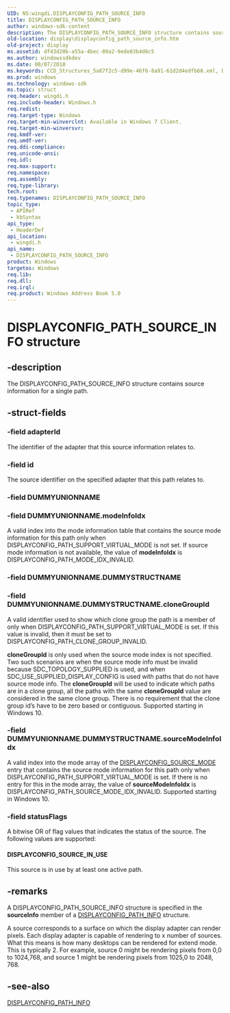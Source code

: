 ```yaml
---
UID: NS:wingdi.DISPLAYCONFIG_PATH_SOURCE_INFO
title: DISPLAYCONFIG_PATH_SOURCE_INFO
author: windows-sdk-content
description: The DISPLAYCONFIG_PATH_SOURCE_INFO structure contains source information for a single path.
old-location: display\displayconfig_path_source_info.htm
old-project: display
ms.assetid: df43d20b-a55a-4bec-89a2-9ede03b4d6c5
ms.author: windowssdkdev
ms.date: 08/07/2018
ms.keywords: CCD_Structures_5a87f2c5-d99e-46f6-8a91-61d2d4edfb68.xml, DISPLAYCONFIG_PATH_SOURCE_INFO, DISPLAYCONFIG_PATH_SOURCE_INFO structure [Display Devices], display.displayconfig_path_source_info, wingdi/DISPLAYCONFIG_PATH_SOURCE_INFO
ms.prod: windows
ms.technology: windows-sdk
ms.topic: struct
req.header: wingdi.h
req.include-header: Windows.h
req.redist: 
req.target-type: Windows
req.target-min-winverclnt: Available in Windows 7 Client.
req.target-min-winversvr: 
req.kmdf-ver: 
req.umdf-ver: 
req.ddi-compliance: 
req.unicode-ansi: 
req.idl: 
req.max-support: 
req.namespace: 
req.assembly: 
req.type-library: 
tech.root: 
req.typenames: DISPLAYCONFIG_PATH_SOURCE_INFO
topic_type:
 - APIRef
 - kbSyntax
api_type:
 - HeaderDef
api_location:
 - wingdi.h
api_name:
 - DISPLAYCONFIG_PATH_SOURCE_INFO
product: Windows
targetos: Windows
req.lib: 
req.dll: 
req.irql: 
req.product: Windows Address Book 5.0
---
```


# DISPLAYCONFIG_PATH_SOURCE_INFO structure


## -description


The DISPLAYCONFIG_PATH_SOURCE_INFO structure contains source information for a single path.


## -struct-fields




### -field adapterId

The identifier of the adapter that this source information relates to. 


### -field id

The source identifier on the specified adapter that this path relates to. 


### -field DUMMYUNIONNAME


### -field DUMMYUNIONNAME.modeInfoIdx

A valid index into the mode information table that contains the source mode information for this path only when DISPLAYCONFIG_PATH_SUPPORT_VIRTUAL_MODE is not set. If source mode information is not available, the value of <b>modeInfoIdx</b> is DISPLAYCONFIG_PATH_MODE_IDX_INVALID.


### -field DUMMYUNIONNAME.DUMMYSTRUCTNAME


### -field DUMMYUNIONNAME.DUMMYSTRUCTNAME.cloneGroupId

A valid identifier used to show which clone group the path is a member of only when DISPLAYCONFIG_PATH_SUPPORT_VIRTUAL_MODE is set. If this value is invalid, then it must be set to DISPLAYCONFIG_PATH_CLONE_GROUP_INVALID.

<b>cloneGroupId</b> is only used when the source mode index is not specified. Two such scenarios are when the source mode info must be invalid because SDC_TOPOLOGY_SUPPLIED is used, and when SDC_USE_SUPPLIED_DISPLAY_CONFIG is used with paths that do not have source mode info.  The <b>cloneGroupId</b> will be used to indicate which paths are in a clone group, all the paths with the same <b>cloneGroupId</b> value are considered in the same clone group.  There is no requirement that the clone group id’s have to be zero based or contiguous. Supported starting in Windows 10. 



### -field DUMMYUNIONNAME.DUMMYSTRUCTNAME.sourceModeInfoIdx

A valid index into the mode array of the <a href="https://msdn.microsoft.com/c81768f0-67d3-4ddd-94c8-013b1e4cf83e">DISPLAYCONFIG_SOURCE_MODE</a> entry that contains the source mode information for this path only when DISPLAYCONFIG_PATH_SUPPORT_VIRTUAL_MODE is set. If there is no entry for this in the mode array, the value of <b>sourceModeInfoIdx</b> is DISPLAYCONFIG_PATH_SOURCE_MODE_IDX_INVALID. Supported starting in Windows 10.


### -field statusFlags

A bitwise OR of flag values that indicates the status of the source. The following values are supported:





#### DISPLAYCONFIG_SOURCE_IN_USE

This source is in use by at least one active path.


## -remarks



A DISPLAYCONFIG_PATH_SOURCE_INFO structure is specified in the <b>sourceInfo</b> member of a <a href="https://msdn.microsoft.com/e218c36d-60d5-42c8-9443-419a388a2b8d">DISPLAYCONFIG_PATH_INFO</a> structure.

A source corresponds to a surface on which the display adapter can render pixels. Each display adapter is capable of rendering to x number of sources. What this means is how many desktops can be rendered for extend mode. This is typically 2. For example, source 0 might be rendering pixels from 0,0 to 1024,768, and source 1 might be rendering pixels from 1025,0 to 2048, 768. 




## -see-also




<a href="https://msdn.microsoft.com/e218c36d-60d5-42c8-9443-419a388a2b8d">DISPLAYCONFIG_PATH_INFO</a>
 

 

